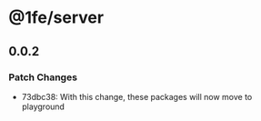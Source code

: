 # @1fe/server

## 0.0.2

### Patch Changes

- 73dbc38: With this change, these packages will now move to playground
